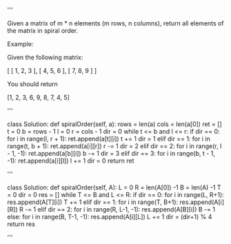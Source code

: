 '''

Given a matrix of m * n elements (m rows, n columns), return all elements of the matrix in spiral order.

Example:

Given the following matrix:

\[
\[ 1, 2, 3 \],
\[ 4, 5, 6 \],
\[ 7, 8, 9 \]
\]

You should return

\[1, 2, 3, 6, 9, 8, 7, 4, 5\]

'''

class Solution:
def spiralOrder(self, a):
rows = len(a)
cols = len(a\[0\])
ret = \[\]
t = 0
b = rows - 1
l = 0
r = cols - 1
dir = 0
while t \<= b and l \<= r:
if dir == 0:
for i in range(l, r + 1):
ret.append(a\[t\]\[i\])
t += 1
dir = 1
elif dir == 1:
for i in range(t, b + 1):
ret.append(a\[i\]\[r\])
r -= 1
dir = 2
elif dir == 2:
for i in range(r, l - 1, -1):
ret.append(a\[b\]\[i\])
b -= 1
dir = 3
elif dir == 3:
for i in range(b, t - 1, -1):
ret.append(a\[i\]\[l\])
l += 1
dir = 0
return ret

'''

class Solution:
def spiralOrder(self, A):
L = 0
R = len(A\[0\]) -1
B = len(A) -1
T = 0
dir = 0
res = \[\]
while T \<= B and L \<= R:
if dir == 0:
for i in range(L, R+1):
res.append(A\[T\]\[i\])
T += 1
elif dir == 1:
for i in range(T, B+1):
res.append(A\[i\]\[R\])
R -= 1
elif dir == 2:
for i in range(R, L-1, -1):
res.append(A\[B\]\[i\])
B -= 1
else:
for i in range(B, T-1, -1):
res.append(A\[i\]\[L\])
L += 1
dir = (dir+1) % 4
return res

'''
